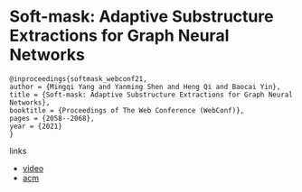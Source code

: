 # Soft-mask: Adaptive Substructure Extractions for Graph Neural Networks

```
@inproceedings{softmask_webconf21,
author = {Mingqi Yang and Yanming Shen and Heng Qi and Baocai Yin},
title = {Soft-mask: Adaptive Substructure Extractions for Graph Neural Networks},
booktitle = {Proceedings of The Web Conference (WebConf)},
pages = {2058--2068},
year = {2021}
}
```

links
- [video](https://www.youtube.com/watch?v=teCA0eb-GbE)
- [acm](https://dl.acm.org/doi/10.1145/3442381.3449929)
